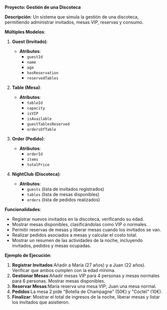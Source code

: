 **Proyecto: Gestión de una Discoteca**

**Descripción**:
Un sistema que simula la gestión de una discoteca, permitiendo administrar invitados, mesas VIP, reservas y consumo.

**Múltiples Modelos**:

1. **Guest (Invitado)**:
   - **Atributos**:
     - `guestId`
     - `name`
     - `age`
     - `hasReservation`
     - `reservedTables`

2. **Table (Mesa)**:
   - **Atributos**:
     - `tableId`
     - `capacity`
     - `isVIP`
     - `isAvailable`
     - `guestTablesReserved`
     - `ordersOfTable`

3. **Order (Pedido)**:
   - **Atributos**:
     - `orderId`
     - `items`
     - `totalPrice`

4. **NightClub (Discoteca)**:
   - **Atributos**:
     - `guests` (lista de invitados registrados)
     - `tables` (lista de mesas disponibles)
     - `orders` (lista de pedidos realizados)


**Funcionalidades**:
- Registrar nuevos invitados en la discoteca, verificando su edad.
- Mostrar mesas disponibles, clasificándolas como VIP o normales.
- Permitir reservas de mesas y liberar mesas cuando los invitados se van.
- Realizar pedidos asociados a mesas y calcular el costo total.
- Mostrar un resumen de las actividades de la noche, incluyendo invitados, pedidos y mesas ocupadas.

**Ejemplo de Ejecución**:
1. **Registrar Invitados**:Añadir a María (27 años) y a Juan (22 años). Verificar que ambos cumplen con la edad mínima.
2. **Gestionar Mesas**:Añadir mesas VIP para 4 personas y mesas normales para 6 personas. Mostrar mesas disponibles.
3. **Reservar Mesas**:María reserva una mesa VIP; Juan una mesa normal.
4. **Pedidos**:La mesa 2 pide "Botella de Champagne" (50€) y "Coctel" (10€).
5. **Finalizar**: Mostrar el total de ingresos de la noche, liberar mesas y listar los invitados que asistieron.